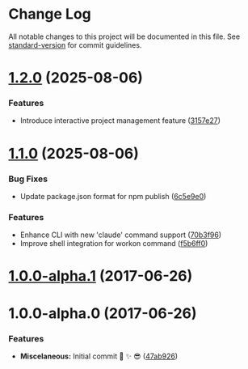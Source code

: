 # Change Log

All notable changes to this project will be documented in this file. See [standard-version](https://github.com/conventional-changelog/standard-version) for commit guidelines.

<a name="1.2.0"></a>
# [1.2.0](https://github.com/israelroldan/workon/compare/v1.1.0...v1.2.0) (2025-08-06)


### Features

* Introduce interactive project management feature ([3157e27](https://github.com/israelroldan/workon/commit/3157e27))



<a name="1.1.0"></a>
# [1.1.0](https://github.com/israelroldan/workon/compare/v1.0.0...v1.1.0) (2025-08-06)


### Bug Fixes

* Update package.json format for npm publish ([6c5e9e0](https://github.com/israelroldan/workon/commit/6c5e9e0))


### Features

* Enhance CLI with new 'claude' command support ([70b3f96](https://github.com/israelroldan/workon/commit/70b3f96))
* Improve shell integration for workon command ([f5b6ff0](https://github.com/israelroldan/workon/commit/f5b6ff0))



<a name="1.0.0-alpha.1"></a>
# [1.0.0-alpha.1](https://code.palu.io/israel/workon/compare/v1.0.0-alpha.0...v1.0.0-alpha.1) (2017-06-26)



<a name="1.0.0-alpha.0"></a>
# 1.0.0-alpha.0 (2017-06-26)


### Features

* **Miscelaneous:** Initial commit 🎉  ✨  😎 ([47ab926](https://code.palu.io/israel/workon/commits/47ab926))
